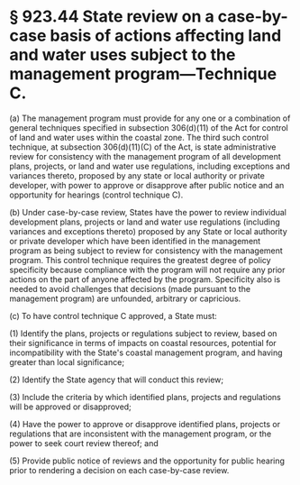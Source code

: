# § 923.44   State review on a case-by-case basis of actions affecting land and water uses subject to the management program—Technique C.

(a) The management program must provide for any one or a combination of general techniques specified in subsection 306(d)(11) of the Act for control of land and water uses within the coastal zone. The third such control technique, at subsection 306(d)(11)(C) of the Act, is state administrative review for consistency with the management program of all development plans, projects, or land and water use regulations, including exceptions and variances thereto, proposed by any state or local authority or private developer, with power to approve or disapprove after public notice and an opportunity for hearings (control technique C).


(b) Under case-by-case review, States have the power to review individual development plans, projects or land and water use regulations (including variances and exceptions thereto) proposed by any State or local authority or private developer which have been identified in the management program as being subject to review for consistency with the management program. This control technique requires the greatest degree of policy specificity because compliance with the program will not require any prior actions on the part of anyone affected by the program. Specificity also is needed to avoid challenges that decisions (made pursuant to the management program) are unfounded, arbitrary or capricious.


(c) To have control technique C approved, a State must:


(1) Identify the plans, projects or regulations subject to review, based on their significance in terms of impacts on coastal resources, potential for incompatibility with the State's coastal management program, and having greater than local significance;


(2) Identify the State agency that will conduct this review;


(3) Include the criteria by which identified plans, projects and regulations will be approved or disapproved;


(4) Have the power to approve or disapprove identified plans, projects or regulations that are inconsistent with the management program, or the power to seek court review thereof; and


(5) Provide public notice of reviews and the opportunity for public hearing prior to rendering a decision on each case-by-case review.




